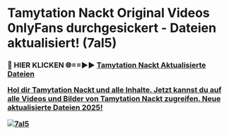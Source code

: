 # Tamytation Nackt Original Videos 0nlyFans durchgesickert - Dateien aktualisiert! (7al5)

<h3>🔴 HIER KLICKEN 🌐==►► <a href="https://tinyurl.com/h6vf6nb8" rel="nofollow">Tamytation Nackt Aktualisierte Dateien

Hol dir Tamytation Nackt und alle Inhalte. Jetzt kannst du auf alle Videos und Bilder von Tamytation Nackt zugreifen. Neue aktualisierte Dateien 2025!

[![7al5](https://i.imgur.com/sD4kR3V.gif)](https://tinyurl.com/h6vf6nb8)
